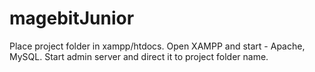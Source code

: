 # magebitJunior

Place project folder in xampp/htdocs.
Open XAMPP and start - Apache, MySQL.
Start admin server and direct it to project folder name.
